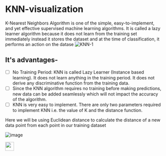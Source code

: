 # KNN-visualization
K-Nearest Neighbors Algorithm is one of the simple, easy-to-implement, and yet effective supervised machine learning algorithms. It is called a lazy learner algorithm because it does not learn from the training set immediately instead it stores the dataset and at the time of classification, it performs an action on the datase
![KNN-1](https://user-images.githubusercontent.com/75358720/161425446-e086dc39-4683-4590-b6cb-9a96466bd589.gif)


## It's advantages-
- [ ] No Training Period: KNN is called Lazy Learner (Instance based learning). It does not learn anything in the training period. It does not derive any discriminative function from the training data.
- [ ] Since the KNN algorithm requires no training before making predictions, new data can be added seamlessly which will not impact the accuracy of the algorithm.
- [ ] KNN is very easy to implement. There are only two parameters required to implement KNN i.e. the value of K and the distance function.

Here we will be using Euclidean distance to calculate the distance of a new data point from each point in our training dataset

![image](https://user-images.githubusercontent.com/75358720/161425405-8013f898-90e9-470f-9be8-41f5ffb81dc1.png)



   <img src="https://img.shields.io/badge/Author-Aryan%20Raj-brightgreen" height="28"/><br>






